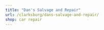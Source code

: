 ```yaml
---
title: "Dan's Salvage and Repair"
url: /clarksburg/dans-salvage-and-repair/
shop: car repair
---
```

